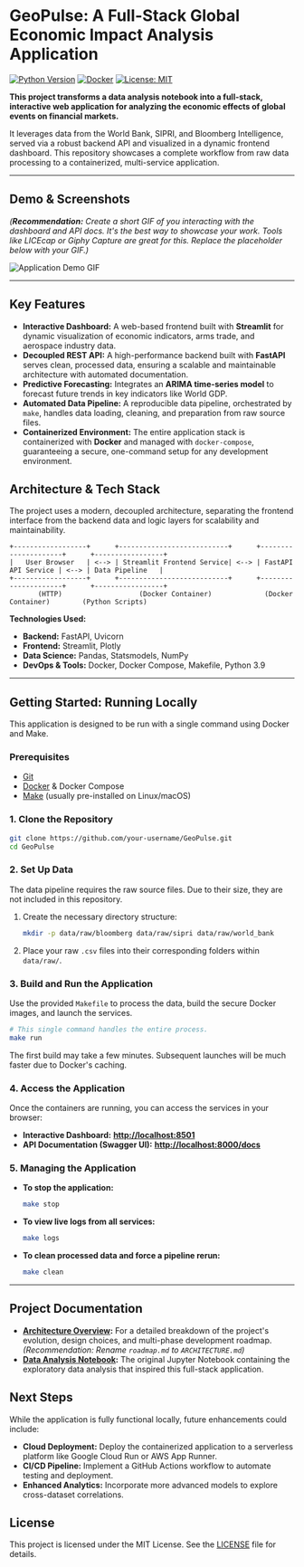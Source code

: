# GeoPulse: A Full-Stack Global Economic Impact Analysis Application

[![Python Version](https://img.shields.io/badge/Python-3.9+-blue.svg)](https://www.python.org/)
[![Docker](https://img.shields.io/badge/Docker-Powered-blue)](https://www.docker.com/)
[![License: MIT](https://img.shields.io/badge/License-MIT-yellow.svg)](https://opensource.org/licenses/MIT)

**This project transforms a data analysis notebook into a full-stack, interactive web application for analyzing the economic effects of global events on financial markets.**

It leverages data from the World Bank, SIPRI, and Bloomberg Intelligence, served via a robust backend API and visualized in a dynamic frontend dashboard. This repository showcases a complete workflow from raw data processing to a containerized, multi-service application.

---

## Demo & Screenshots

_(**Recommendation:** Create a short GIF of you interacting with the dashboard and API docs. It's the best way to showcase your work. Tools like LICEcap or Giphy Capture are great for this. Replace the placeholder below with your GIF.)_

![Application Demo GIF](https://your-link-to-demo.gif)

---

## Key Features

- **Interactive Dashboard:** A web-based frontend built with **Streamlit** for dynamic visualization of economic indicators, arms trade, and aerospace industry data.
- **Decoupled REST API:** A high-performance backend built with **FastAPI** serves clean, processed data, ensuring a scalable and maintainable architecture with automated documentation.
- **Predictive Forecasting:** Integrates an **ARIMA time-series model** to forecast future trends in key indicators like World GDP.
- **Automated Data Pipeline:** A reproducible data pipeline, orchestrated by `make`, handles data loading, cleaning, and preparation from raw source files.
- **Containerized Environment:** The entire application stack is containerized with **Docker** and managed with `docker-compose`, guaranteeing a secure, one-command setup for any development environment.

## Architecture & Tech Stack

The project uses a modern, decoupled architecture, separating the frontend interface from the backend data and logic layers for scalability and maintainability.

```text
+------------------+      +---------------------------+      +---------------------+      +-----------------+
|   User Browser   | <--> | Streamlit Frontend Service| <--> | FastAPI API Service | <--> | Data Pipeline   |
+------------------+      +---------------------------+      +---------------------+      +-----------------+
       (HTTP)                   (Docker Container)             (Docker Container)        (Python Scripts)
```

**Technologies Used:**

- **Backend:** FastAPI, Uvicorn
- **Frontend:** Streamlit, Plotly
- **Data Science:** Pandas, Statsmodels, NumPy
- **DevOps & Tools:** Docker, Docker Compose, Makefile, Python 3.9

---

## Getting Started: Running Locally

This application is designed to be run with a single command using Docker and Make.

### Prerequisites

- [Git](https://git-scm.com/)
- [Docker](https://www.docker.com/products/docker-desktop/) & Docker Compose
- [Make](https://www.gnu.org/software/make/) (usually pre-installed on Linux/macOS)

### 1. Clone the Repository

```bash
git clone https://github.com/your-username/GeoPulse.git
cd GeoPulse
```

### 2. Set Up Data

The data pipeline requires the raw source files. Due to their size, they are not included in this repository.

1. Create the necessary directory structure:

   ```bash
   mkdir -p data/raw/bloomberg data/raw/sipri data/raw/world_bank
   ```

2. Place your raw `.csv` files into their corresponding folders within `data/raw/`.

### 3. Build and Run the Application

Use the provided `Makefile` to process the data, build the secure Docker images, and launch the services.

```bash
# This single command handles the entire process.
make run
```

The first build may take a few minutes. Subsequent launches will be much faster due to Docker's caching.

### 4. Access the Application

Once the containers are running, you can access the services in your browser:

- **Interactive Dashboard:** **[http://localhost:8501](http://localhost:8501)**
- **API Documentation (Swagger UI):** **[http://localhost:8000/docs](http://localhost:8000/docs)**

### 5. Managing the Application

- **To stop the application:**

  ```bash
  make stop
  ```

- **To view live logs from all services:**

  ```bash
  make logs
  ```

- **To clean processed data and force a pipeline rerun:**

  ```bash
  make clean
  ```

---

## Project Documentation

- **[Architecture Overview](ARCHITECTURE.md):** For a detailed breakdown of the project's evolution, design choices, and multi-phase development roadmap. _(Recommendation: Rename `roadmap.md` to `ARCHITECTURE.md`)_
- **[Data Analysis Notebook](notebooks/):** The original Jupyter Notebook containing the exploratory data analysis that inspired this full-stack application.

## Next Steps

While the application is fully functional locally, future enhancements could include:

- **Cloud Deployment:** Deploy the containerized application to a serverless platform like Google Cloud Run or AWS App Runner.
- **CI/CD Pipeline:** Implement a GitHub Actions workflow to automate testing and deployment.
- **Enhanced Analytics:** Incorporate more advanced models to explore cross-dataset correlations.

## License

This project is licensed under the MIT License. See the [LICENSE](LICENSE) file for details.
